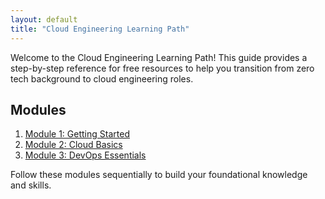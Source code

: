 ```yaml
---
layout: default
title: "Cloud Engineering Learning Path"
---
```


<!-- # Cloud Engineering Learning Path -->

Welcome to the Cloud Engineering Learning Path! This guide provides a step-by-step reference for free resources to help you transition from zero tech background to cloud engineering roles.

## Modules

1. [Module 1: Getting Started](/modules/module-1)
2. [Module 2: Cloud Basics](/modules/module-2)
3. [Module 3: DevOps Essentials](/modules/module-3)

Follow these modules sequentially to build your foundational knowledge and skills.
